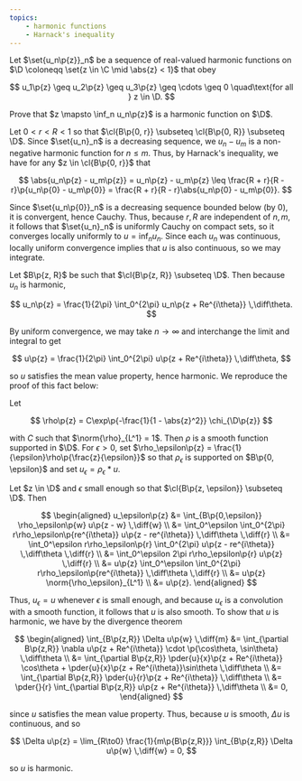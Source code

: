 ```yaml
---
topics:
    - harmonic functions
    - Harnack's inequality
---
```


<problem>

Let $\set{u_n\p{z}}_n$ be a sequence of real-valued harmonic functions on $\D \coloneqq \set{z \in \C \mid \abs{z} < 1}$ that obey

$$
u_1\p{z} \geq u_2\p{z} \geq u_3\p{z} \geq \cdots \geq 0
\quad\text{for all } z \in \D.
$$

Prove that $z \mapsto \inf_n u_n\p{z}$ is a harmonic function on $\D$.

</problem>

<solution>

Let $0 < r < R < 1$ so that $\cl{B\p{0, r}} \subseteq \cl{B\p{0, R}} \subseteq \D$. Since $\set{u_n}_n$ is a decreasing sequence, we $u_n - u_m$ is a non-negative harmonic function for $n \leq m$. Thus, by Harnack's inequality, we have for any $z \in \cl{B\p{0, r}}$ that

$$
\abs{u_n\p{z} - u_m\p{z}}
    = u_n\p{z} - u_m\p{z}
    \leq \frac{R + r}{R - r}\p{u_n\p{0} - u_m\p{0}}
    = \frac{R + r}{R - r}\abs{u_n\p{0} - u_m\p{0}}.
$$

Since $\set{u_n\p{0}}_n$ is a decreasing sequence bounded below (by $0$), it is convergent, hence Cauchy. Thus, because $r, R$ are independent of $n, m$, it follows that $\set{u_n}_n$ is uniformly Cauchy on compact sets, so it converges locally uniformly to $u = \inf_n u_n$. Since each $u_n$ was continuous, locally uniform convergence implies that $u$ is also continuous, so we may integrate.

Let $B\p{z, R}$ be such that $\cl{B\p{z, R}} \subseteq \D$. Then because $u_n$ is harmonic,

$$
u_n\p{z}
    = \frac{1}{2\pi} \int_0^{2\pi} u_n\p{z + Re^{i\theta}} \,\diff\theta.
$$

By uniform convergence, we may take $n \to \infty$ and interchange the limit and integral to get

$$
u\p{z}
    = \frac{1}{2\pi} \int_0^{2\pi} u\p{z + Re^{i\theta}} \,\diff\theta,
$$

so $u$ satisfies the mean value property, hence harmonic. We reproduce the proof of this fact below:

Let

$$
\rho\p{z} = C\exp\p{-\frac{1}{1 - \abs{z}^2}} \chi_{\D\p{z}}
$$

with $C$ such that $\norm{\rho}_{L^1} = 1$. Then $\rho$ is a smooth function supported in $\D$. For $\epsilon > 0$, set $\rho_\epsilon\p{z} = \frac{1}{\epsilon}\rho\p{\frac{z}{\epsilon}}$ so that $\rho_\epsilon$ is supported on $B\p{0, \epsilon}$ and set $u_\epsilon = \rho_\epsilon * u$.

Let $z \in \D$ and $\epsilon$ small enough so that $\cl{B\p{z, \epsilon}} \subseteq \D$. Then

$$
\begin{aligned}
    u_\epsilon\p{z}
        &= \int_{B\p{0,\epsilon}} \rho_\epsilon\p{w} u\p{z - w} \,\diff{w} \\
        &= \int_0^\epsilon \int_0^{2\pi} r\rho_\epsilon\p{re^{i\theta}} u\p{z - re^{i\theta}} \,\diff\theta \,\diff{r} \\
        &= \int_0^\epsilon r\rho_\epsilon\p{r} \int_0^{2\pi} u\p{z - re^{i\theta}} \,\diff\theta \,\diff{r} \\
        &= \int_0^\epsilon 2\pi r\rho_\epsilon\p{r} u\p{z} \,\diff{r} \\
        &= u\p{z} \int_0^\epsilon \int_0^{2\pi} r\rho_\epsilon\p{re^{i\theta}} \,\diff\theta \,\diff{r} \\
        &= u\p{z} \norm{\rho_\epsilon}_{L^1} \\
        &= u\p{z}.
\end{aligned}
$$

Thus, $u_\epsilon = u$ whenever $\epsilon$ is small enough, and because $u_\epsilon$ is a convolution with a smooth function, it follows that $u$ is also smooth. To show that $u$ is harmonic, we have by the divergence theorem

$$
\begin{aligned}
    \int_{B\p{z,R}} \Delta u\p{w} \,\diff{m}
        &= \int_{\partial B\p{z,R}} \nabla u\p{z + Re^{i\theta}} \cdot \p{\cos\theta, \sin\theta} \,\diff\theta \\
        &= \int_{\partial B\p{z,R}} \pder{u}{x}\p{z + Re^{i\theta}} \cos\theta + \pder{u}{x}\p{z + Re^{i\theta}}\sin\theta \,\diff\theta \\
        &= \int_{\partial B\p{z,R}} \pder{u}{r}\p{z + Re^{i\theta}} \,\diff\theta \\
        &= \pder{}{r} \int_{\partial B\p{z,R}} u\p{z + Re^{i\theta}} \,\diff\theta \\
        &= 0,
\end{aligned}
$$

since $u$ satisfies the mean value property. Thus, because $u$ is smooth, $\Delta u$ is continuous, and so

$$
\Delta u\p{z}
    = \lim_{R\to0} \frac{1}{m\p{B\p{z,R}}} \int_{B\p{z,R}} \Delta u\p{w} \,\diff{w}
    = 0,
$$

so $u$ is harmonic.

</solution>
